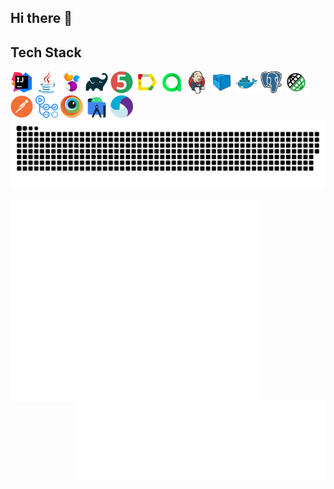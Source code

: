 ## Hi there 👋

## Tech Stack
<div align="left">
    <code><img alt='IntelliJ IDEA' height='36' title='IntelliJ IDEA' src='intellij-idea.svg'></code>
    <code><img alt='Java' height='36' title='Java' src='java.svg'></code>
    <code><img alt='Selenide' height='36' title='Selenide' src='selenide.svg'></code>
    <!-- <code><img alt='Selenium' height='42' title='Selenium' src='images/selenium.svg'></code> -->
    <code><img alt='Gradle' height='36' title='Gradle' src='gradle.svg'></code>
    <code><img alt='JUnit5' height='36' title='JUnit5' src='junit5.svg'></code>
    <code><img alt='Allure Report' height='36' title='Allure Report' src='allure-report.svg'></code>
    <code><img alt='Allure TestOps' height='36' title='Allure TestOps' src='allure-testops.svg'></code>
    <code><img alt='Jenkins' height='36' title='Jenkins' src='jenkins.svg'></code>
    <code><img alt='Selenoid' height='36' title='Selenoid' src='selenoid.svg'></code>
    <code><img alt='Docker' height='36' title='Docker' src='docker.svg'></code>
    <code><img alt='PostgreSQL' height='36' title='PostgreSQL' src='postgressql.svg'></code>
    <code><img alt='Rest-Assured' height='36' title='REST-Assured' src='rest-assured.svg'></code>
    <code><img alt='Postman' height='36' title='Postman' src='postman.svg'></code>
    <!-- <code><img alt='Git' height='38' title='Git' src='images/git.svg'></code> -->
    <code><img alt='GitHub Actions' height='36' title='GitHub Actions' src='github-actions.svg'></code>
    <!-- <code><img alt='GitHub' height='42' title='GitHub' src='images/github.svg'></code> -->
    <code><img alt='BrowserStack' height='36' title='BrowserStack' src='browserstack.svg'></code>
    <code><img alt='Android Studio' height='36' title='Android Studio' src='android-studio.svg'></code>
    <code><img alt='Appium' height='36' title='Appium' src='appium.svg'></code>
    <!-- <code><img alt='Jira' height='42' title='Jira' src='images/jira.svg'></code> -->
    <!-- <code><img alt='Markdown' height='42' title='Markdown' src='images/markdown.svg'></code> -->
    <!-- <code><img alt='HTML5' height='42' title='HTML5' src='images/html5.svg'></code>
    <code><img alt='CSS3' height='42' title='CSS3' src='images/css3.svg'></code> -->
    <!-- <code><img alt='Telegram' height='42' title='Telegram' src='images/telegram.svg'></code> -->
    <!-- <code><img alt='Spring' height='42' title='Spring' src='images/spring.svg'></code> -->
    <!-- <code><img alt='VSCVisual Studio Code' height='42' title='Visual Studio Code' src='images/vs-code.svg'></code> -->
    <!-- <code><img alt='Python' height='42' title='Python' src='images/python.svg'></code> -->
    <!-- <code><img alt='Figma' height='42' title='Figma' src='images/figma.svg'></code> -->
    <!-- <code><img alt='Photoshop' height='42' title='Photoshop' src='images/photoshop.svg'></code> -->
</div>

<picture>
    <source media="(prefers-color-scheme: dark)" srcset="https://raw.githubusercontent.com/AlexLog94/AlexLog94/output/github-snake-dark.svg" />
    <source media="(prefers-color-scheme: light)" srcset="https://raw.githubusercontent.com/AlexLog94/AlexLog94/output/github-snake.svg" />
    <img alt="github-snake" src="https://raw.githubusercontent.com/AlexLog94/AlexLog94/output/github-snake.svg" />
</picture>

<!-- <p align="left"><img src="metrics.plugin.starlists.languages.svg" alt="Metrics languages"</p> -->

<!-- <p align="left"><img src="metrics.svg" alt="Metrics" width="400"></p> -->

[<img align="left" width="400" alt="Achievements" src="metrics.plugin.achievements.compact.svg">](#)
[<img align="right" width="400" alt="Starlists" src="metrics.plugin.starlists.languages.svg">](#)



<!-- <img src="metrics.plugin.achievements.compact.svg" alt="Achievements" style="width: 400px;"/> -->
<!-- <img src="metrics.plugin.starlists.languages.svg" alt="Starlists" style="width: 400px;"/> -->
